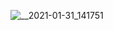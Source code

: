 ![__2021-01-31_141751](https://user-images.githubusercontent.com/51186127/110318581-fe78ca00-8050-11eb-9d30-eac257d50da0.png)
